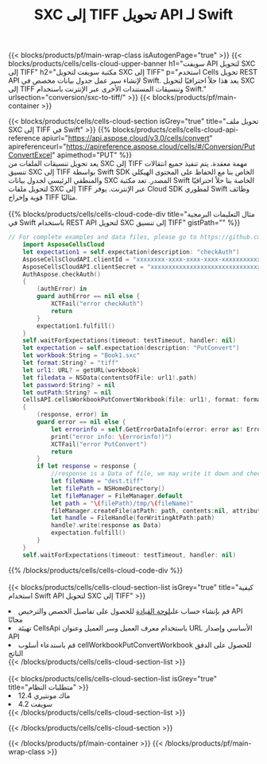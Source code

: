 ﻿---
title:  SXC إلى TIFF تحويل API لـ Swift
description: استخدام Aspose.Cells Cloud SDK لـ Swift لتحويل ملف تنسيق SXC إلى ملف تنسيق TIFF.
url: /ar/swift/conversion/sxc-to-tiff/
---
{{< blocks/products/pf/main-wrap-class isAutogenPage="true" >}}
{{< blocks/products/cells/cells-cloud-upper-banner h1="سويفت API لتحويل SXC إلى TIFF" h2="مكتبة سويفت لتحويل SXC إلى TIFF" p="استخدم Cells تحويل REST API لإنشاء سير عمل جدول بيانات مخصص في Swift. يعد هذا حلاً احترافيًا لتحويل SXC إلى TIFF وتنسيقات المستندات الأخرى عبر الإنترنت باستخدام Swift." urlsection="conversion/sxc-to-tiff/" >}}
{{< blocks/products/pf/main-container >}}

{{< blocks/products/cells/cells-cloud-section isGrey="true" title="تحويل ملف SXC إلى TIFF في Swift" >}}
{{% blocks/products/cells/cells-cloud-api-reference apiurl="https://api.aspose.cloud/v3.0/cells/convert" apireferenceurl="https://apireference.aspose.cloud/cells/#/Conversion/PutConvertExcel" apimethod="PUT" %}}
<br/>
يعد تحويل تنسيقات الملفات من SXC إلى TIFF مهمة معقدة. يتم تنفيذ جميع انتقالات تنسيق SXC إلى TIFF بواسطة Swift SDK الخاص بنا مع الحفاظ على المحتوى الهيكلي والمنطقي الرئيسي لجدول بيانات SXC المصدر. تعد مكتبة Swift الخاصة بنا حلاً احترافيًا لتحويل ملفات SXC إلى TIFF عبر الإنترنت. يوفر Cloud SDK لمطوري Swift وظائف قوية وإخراج TIFF مثاليًا.
<br/>
<br/>
{{% blocks/products/cells/cells-cloud-code-div title="مثال التعليمات البرمجية في Swift باستخدام REST API لتحويل SXC إلى تنسيق TIFF" gistPath="" %}}
 
```swift
// For complete examples and data files, please go to https://github.com/aspose-cells-cloud/aspose-cells-cloud-swift/
    import AsposeCellsCloud
    let expectation1 = self.expectation(description: "checkAuth")
    AsposeCellsCloudAPI.clientId = "xxxxxxxx-xxxx-xxxx-xxxx-xxxxxxxxxxxx"
    AsposeCellsCloudAPI.clientSecret = "xxxxxxxxxxxxxxxxxxxxxxxxxxxxxxxx"
    AuthAspose.checkAuth()
    {
        (authError) in
        guard authError == nil else {
            XCTFail("error checkAuth")
            return
        }
        expectation1.fulfill()
    }
    self.waitForExpectations(timeout: testTimeout, handler: nil)        
    let expectation = self.expectation(description: "PutConvert")
    let workbook:String = "Book1.sxc"
    let format:String? = "tiff"     
    let url1: URL? = getURL(workbook)
    let filedata = NSData(contentsOfFile: url1!.path)
    let password:String? = nil
    let outPath:String? = nil
    CellsAPI.cellsWorkbookPutConvertWorkbook(file: url1!, format: format, password: password, outPath: outPath)
    {
        (response, error) in
        guard error == nil else {
            let errorinfo = self.GetErrorDataInfo(error: error as! ErrorResponse)
            print("error info: \(errorinfo!)")
            XCTFail("error PutConvert")
            return
        }            
        if let response = response {
            //response is a Data of file, we may write it down and check it.
            let fileName = "dest.tiff"
            let filePath = NSHomeDirectory()
            let fileManager = FileManager.default
            let path = "\(filePath)/tmp/\(fileName)"
            fileManager.createFile(atPath: path, contents:nil, attributes:nil)
            let handle = FileHandle(forWritingAtPath:path)
            handle?.write(response as Data)
            expectation.fulfill()
        }
    }
    self.waitForExpectations(timeout: testTimeout, handler: nil)
```
 
{{% /blocks/products/cells/cells-cloud-code-div %}}
<br/>
<br/>
{{< blocks/products/cells/cells-cloud-section-list isGrey="true" title="كيفية استخدام Swift API لتحويل SXC إلى TIFF" >}}
<li> قم بإنشاء حساب على<a href="https://dashboard.aspose.cloud/">لوحة القيادة</a> للحصول على تفاصيل الحصص والترخيص API مجانًا</li>
<li>تهيئة CellsApi باستخدام معرف العميل وسر العميل وعنوان URL الأساسي وإصدار API</li>
<li>قم باستدعاء أسلوب cellWorkbookPutConvertWorkbook للحصول على الدفق الناتج</li>
{{< /blocks/products/cells/cells-cloud-section-list >}}
<br/>
<br/>
{{< blocks/products/cells/cells-cloud-section-list isGrey="true" title="متطلبات النظام" >}}
<li>ماك مونتيري 12.4</li>
<li>سويفت 4.2</li>
{{< /blocks/products/cells/cells-cloud-section-list >}}

{{< /blocks/products/cells/cells-cloud-section >}}

{{< /blocks/products/pf/main-container >}}
{{< /blocks/products/pf/main-wrap-class >}}
